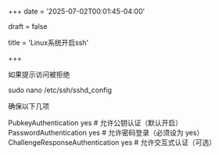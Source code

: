 +++
date = '2025-07-02T00:01:45-04:00'

draft = false

title = 'Linux系统开启ssh'

+++

如果提示访问被拒绝

sudo nano /etc/ssh/sshd_config

确保以下几项

PubkeyAuthentication yes   # 允许公钥认证（默认开启）
PasswordAuthentication yes  # 允许密码登录（必须设为 yes）
ChallengeResponseAuthentication yes  # 允许交互式认证（可选）
